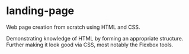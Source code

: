 # landing-page
Web page creation from scratch using HTML and CSS.

Demonstrating knowledge of HTML by forming an appropriate structure. Further making it look good via CSS, most notably the Flexbox tools.

